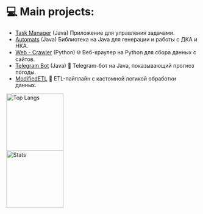 # 💻 Main projects:
 - [Task Manager](https://github.com/admitriy1931/TaskManager) (Java) Приложение для управления задачами.
 - [Automats](https://github.com/1Shadowscale1/Automats) (Java) Библиотека на Java для генерации и работы с ДКА и НКА.
 - [Web - Crawler](https://github.com/SlivnyiArtem/WebCraulerPy) (Python) 🌐 Веб-краулер на Python для сбора данных с сайтов.
 - [Telegram Bot](https://github.com/admitriy1931/Weather_Bot_Java) (Java) 🤖 Telegram-бот на Java, показывающий прогноз погоды. 
 - [ModifiedETL](https://github.com/admitriy1931/ModifiedETL) 🔄 ETL-пайплайн с кастомной логикой обработки данных.



<div align="left"> <img src="https://github-readme-stats.vercel.app/api/top-langs?username=admitriy1931&locale=en&hide_title=false&layout=compact&card_width=320&langs_count=5&theme=tokyonight&hide_border=false&order=2&hide=Jupyter%20Notebook" height="150" alt="Top Langs" /> </div> <div align="left"> <img src="https://github-readme-stats.vercel.app/api?username=admitriy1931&show_icons=true&theme=tokyonight&hide_border=false&locale=en" height="150" alt="Stats" /> </div>



<!--
**admitriy1931/admitriy1931** is a ✨ _special_ ✨ repository because its `README.md` (this file) appears on your GitHub profile.

Here are some ideas to get you started:

- 🔭 I’m currently working on ...
- 🌱 I’m currently learning ...
- 👯 I’m looking to collaborate on ...
- 🤔 I’m looking for help with ...
- 💬 Ask me about ...
- 📫 How to reach me: ...
- 😄 Pronouns: ...
- ⚡ Fun fact: ...
-->
